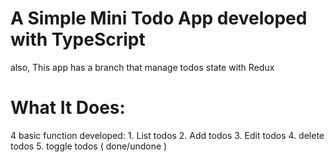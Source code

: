 # A Simple Mini Todo App developed with TypeScript

also, This app has a branch that manage todos state with Redux

# What It Does:

4 basic function developed:
    1. List todos
    2. Add todos
    3. Edit todos
    4. delete todos
    5. toggle todos ( done/undone )